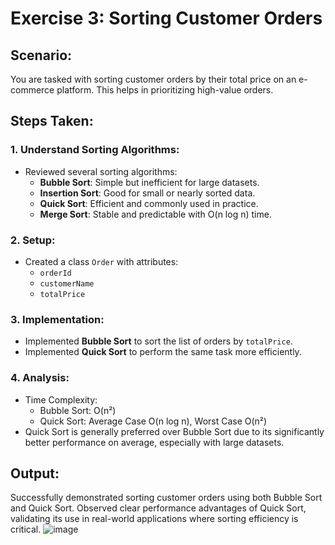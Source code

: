 # Exercise 3: Sorting Customer Orders

## Scenario:
You are tasked with sorting customer orders by their total price on an e-commerce platform. This helps in prioritizing high-value orders.

## Steps Taken:

### 1. Understand Sorting Algorithms:
- Reviewed several sorting algorithms:
  - **Bubble Sort**: Simple but inefficient for large datasets.
  - **Insertion Sort**: Good for small or nearly sorted data.
  - **Quick Sort**: Efficient and commonly used in practice.
  - **Merge Sort**: Stable and predictable with O(n log n) time.

### 2. Setup:
- Created a class `Order` with attributes:
  - `orderId`
  - `customerName`
  - `totalPrice`

### 3. Implementation:
- Implemented **Bubble Sort** to sort the list of orders by `totalPrice`.
- Implemented **Quick Sort** to perform the same task more efficiently.

### 4. Analysis:
- Time Complexity:
  - Bubble Sort: O(n²)
  - Quick Sort: Average Case O(n log n), Worst Case O(n²)
- Quick Sort is generally preferred over Bubble Sort due to its significantly better performance on average, especially with large datasets.

## Output:
Successfully demonstrated sorting customer orders using both Bubble Sort and Quick Sort. Observed clear performance advantages of Quick Sort, validating its use in real-world applications where sorting efficiency is critical.
![image](https://github.com/user-attachments/assets/aed8ace0-dd8f-47a1-9e2d-2413c5b825ee)

